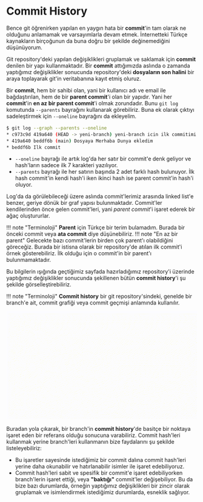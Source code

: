 # Commit History

Bence git öğrenirken yapılan en yaygın hata bir **commit**'in tam olarak ne olduğunu anlamamak ve varsayımlarla devam etmek. İnternetteki Türkçe kaynakların birçoğunun da buna doğru bir şekilde değinemediğini düşünüyorum.

Git repository'deki yapılan değişiklikleri gruplamak ve saklamak için **commit** denilen bir yapı kullanmaktadır. Bir **commit** attığımızda aslında o zamanda yaptığımız değişiklikler sonucunda repository'deki **dosyaların son halini** bir araya toplayarak git'in veritabanına kayıt etmiş oluruz.

Bir **commit**, hem bir sahibi olan, yani bir kullanıcı adı ve email ile bağdaştırılan, hem de bir **parent commit**'i olan bir yapıdır. Yani her **commit**'in **en az bir parent commit**'i olmak zorundadır. Bunu `git log` komutunda `--parents` bayrağını kullanarak görebiliriz. Buna ek olarak çıktıyı sadeleştirmek için `--oneline` bayrağını da ekleyelim.

```bash
$ git log --graph --parents --oneline
* c973c9d 419a640 (HEAD -> yeni-branch) yeni-branch icin ilk commitimi atiyorum
* 419a640 beddf6b (main) Dosyaya Merhaba Dunya ekledim
* beddf6b Ilk commit
```

- `--oneline` bayrağı ile artık log'da her satır bir commit'e denk geliyor ve hash'ların sadece ilk 7 karakteri yazılıyor.
- `--parents` bayrağı ile her satırın başında 2 adet farklı hash bulunuyor. İlk hash commit'in kendi hash'i iken ikinci hash ise parent commit'in hash'i oluyor.

Log'da da görülebileceği üzere aslında commit'lerimiz arasında linked list'e benzer, geriye dönük bir graf yapısı bulunmaktadır. Commit'ler kendilerinden önce gelen commit'leri, yani *parent commit*'i işaret ederek bir ağaç oluştururlar.

!!! note "Terminoloji"
    **Parent** için Türkçe bir terim bulamadım. Burada bir önceki commit veya **ata commit** diye düşünebiliriz.
!!! note "En az bir parent"
    Gelecekte bazı commit'lerin birden çok parent'ı olabildiğini göreceğiz. Burada bir istisna olarak bir repository'de atılan ilk commit'i örnek gösterebiliriz. İlk olduğu için o commit'in bir parent'ı bulunmamaktadır.

Bu bilgilerin ışığında geçtiğimiz sayfada hazırladığımız repository'i üzerinde yaptığımız değişiklikler sonucunda şekillenen bütün **commit history**'i şu şekilde görselleştirebiliriz.

!!! note "Terminoloji"
    **Commit history** bir git repository'sindeki, genelde bir branch'e ait, commit grafiği veya commit geçmişi anlamında kullanılır.

![image info](./images/commit-history-1.gif)

Buradan yola çıkarak, bir branch'in **commit history**'de basitçe bir noktaya işaret eden bir referans olduğu sonucuna varabiliriz. Commit hash'leri kullanmak yerine branch'leri kullanmanın bize faydalarını şu şekilde listeleyebiliriz:

- Bu işaretler sayesinde istediğimiz bir commit dalına commit hash'leri yerine daha okunabilir ve hatırlanabilir isimler ile işaret edebiliyoruz.
- Commit hash'leri sabit ve spesifik bir commit'e işaret edebiliyorken branch'lerin işaret ettiği, veya **"baktığı"** commit'ler değişebiliyor. Bu da bize bazı durumlarda, örneğin yaptığımız değişiklikleri bir zincir olarak gruplamak ve isimlendirmek istediğimiz durumlarda, esneklik sağlıyor.
